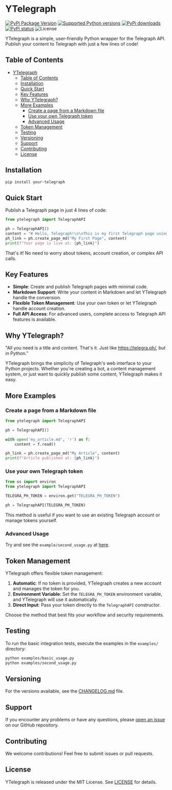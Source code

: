 # YTelegraph

[![PyPi Package Version](https://img.shields.io/pypi/v/your-telegraph.svg)](https://pypi.python.org/pypi/your-telegraph)
[![Supported Python versions](https://img.shields.io/pypi/pyversions/your-telegraph.svg)](https://pypi.python.org/pypi/your-telegraph)
[![PyPi downloads](https://img.shields.io/pypi/dm/your-telegraph.svg)](https://pypi.org/project/your-telegraph/)
[![PyPi status](https://img.shields.io/pypi/status/your-telegraph.svg?style=flat-square)](https://pypi.python.org/pypi/your-telegraph)
![License](https://img.shields.io/github/license/alterxyz/ytelegraph)

YTelegraph is a simple, user-friendly Python wrapper for the Telegraph API. Publish your content to Telegraph with just a few lines of code!

## Table of Contents

- [YTelegraph](#ytelegraph)
    - [Table of Contents](#table-of-contents)
    - [Installation](#installation)
    - [Quick Start](#quick-start)
    - [Key Features](#key-features)
    - [Why YTelegraph?](#why-ytelegraph)
    - [More Examples](#more-examples)
        - [Create a page from a Markdown file](#create-a-page-from-a-markdown-file)
        - [Use your own Telegraph token](#use-your-own-telegraph-token)
        - [Advanced Usage](#advanced-usage)
    - [Token Management](#token-management)
    - [Testing](#testing)
    - [Versioning](#versioning)
    - [Support](#support)
    - [Contributing](#contributing)
    - [License](#license)

## Installation

```bash
pip install your-telegraph
```

## Quick Start

Publish a Telegraph page in just 4 lines of code:

```python
from ytelegraph import TelegraphAPI

ph = TelegraphAPI()
content = "# Hello, Telegraph!\n\nThis is my first Telegraph page using YTelegraph."
ph_link = ph.create_page_md("My First Page", content)
print(f"Your page is live at: {ph_link}")
```

That's it! No need to worry about tokens, account creation, or complex API calls.

## Key Features

- **Simple**: Create and publish Telegraph pages with minimal code.
- **Markdown Support**: Write your content in Markdown and let YTelegraph handle the conversion.
- **Flexible Token Management**: Use your own token or let YTelegraph handle account creation.
- **Full API Access**: For advanced users, complete access to Telegraph API features is available.

## Why YTelegraph?

"All you need is a title and content. That's it. Just like <https://telegra.ph/>, but in Python."

YTelegraph brings the simplicity of Telegraph's web interface to your Python projects. Whether you're creating a bot, a content management system, or just want to quickly publish some content, YTelegraph makes it easy.

## More Examples

### Create a page from a Markdown file

```python
from ytelegraph import TelegraphAPI

ph = TelegraphAPI()

with open('my_article.md', 'r') as f:
    content = f.read()

ph_link = ph.create_page_md("My Article", content)
print(f"Article published at: {ph_link}")
```

### Use your own Telegraph token

```python
from os import environ
from ytelegraph import TelegraphAPI

TELEGRA_PH_TOKEN = environ.get("TELEGRA_PH_TOKEN")

ph = TelegraphAPI(TELEGRA_PH_TOKEN)
```

This method is useful if you want to use an existing Telegraph account or manage tokens yourself.

### Advanced Usage

Try and see the `example/second_usage.py` at [here](examples/second_usage.py).

## Token Management

YTelegraph offers flexible token management:

1. **Automatic**: If no token is provided, YTelegraph creates a new account and manages the token for you.
2. **Environment Variable**: Set the `TELEGRA_PH_TOKEN` environment variable, and YTelegraph will use it automatically.
3. **Direct Input**: Pass your token directly to the `TelegraphAPI` constructor.

Choose the method that best fits your workflow and security requirements.

## Testing

To run the basic integration tests, execute the examples in the `examples/` directory:

```bash
python examples/basic_usage.py
python examples/second_usage.py
```

## Versioning

For the versions available, see the [CHANGELOG.md](CHANGELOG.md) file.

## Support

If you encounter any problems or have any questions, please [open an issue](https://github.com/alterxyz/ytelegraph/issues) on our GitHub repository.

## Contributing

We welcome contributions! Feel free to submit issues or pull requests.

## License

YTelegraph is released under the MIT License. See [LICENSE](LICENSE) for details.
